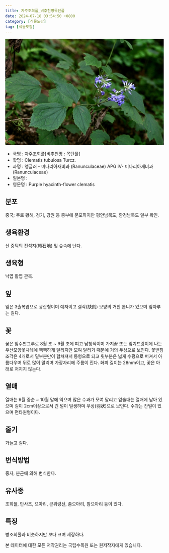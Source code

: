 ```yaml
---
title: 자주조희풀_비추천명목단풀
date: 2024-07-18 03:54:50 +0800
category: [식물도감]
tag: [식물도감]
---
```




![자주조희풀[비추천명 : 목단풀]](/assets/img/fileUpload/plants/basic/Ranunculaceae/Clematis/19414/19414_1_th2.jpg)
- 국명 : 자주조희풀[비추천명 : 목단풀]
- 학명 : Clematis tubulosa Turcz.
- 과명 : 앵글러 - 미나리아재비과 (Ranunculaceae) APG Ⅳ- 미나리아재비과 (Ranunculaceae)
- 일본명 : 
- 영문명 : Purple hyacinth-flower clematis


## 분포
중국; 주로 황해, 경기, 강원 등 중부에 분포하지만 평안남북도, 함경남북도 일부 확인.
## 생육환경
산 중턱의 전석지(轉石地) 및 숲속에 난다.
## 생육형
낙엽 활엽 관목.
## 잎
잎은 3출복엽으로 광란형이며 예저이고 결각(缺刻) 모양의 거친 톱니가 있으며 잎자루는 길다.
## 꽃
꽃은 암수딴그루로 8월 초 ~ 9월 초에 피고 남청색이며 가지끝 또는 잎겨드랑이에 나는 우산모양꽃차례에 빽빽하게 달리지만 모여 달리기 때문에 거의 두상으로 보인다. 꽃받침조각은 4개로서 밑부분만이 합쳐져서 통형으로 되고 윗부분은 넓게 수평으로 퍼져서 아름다우며 뒤로 많이 말리며 가장자리에 주름이 진다.  화피 길이는 28mm이고, 꽃은 아래로 처지지 않는다.
## 열매
열매는 9월 중순 ~ 10월 말에 익으며 많은 수과가 모여 달리고 암술대는 열매에 남아 있으며 길이 2cm이상으로서 긴 털이 밀생하며 우상(羽狀)으로 보인다. 수과는 잔털이 있으며 편타원형이다.
## 줄기
가늘고 길다.
## 번식방법
종자, 분근에 의해 번식한다.
## 유사종
조희풀, 만사초, 으아리, 큰위령선, 좀으아리, 참으아리 등이 있다.
## 특징
병조희풀과 비슷하지만 보다 크며 세장하다.






본 데이터에 대한 모든 저작권리는 국립수목원 또는 원저작자에게 있습니다.
